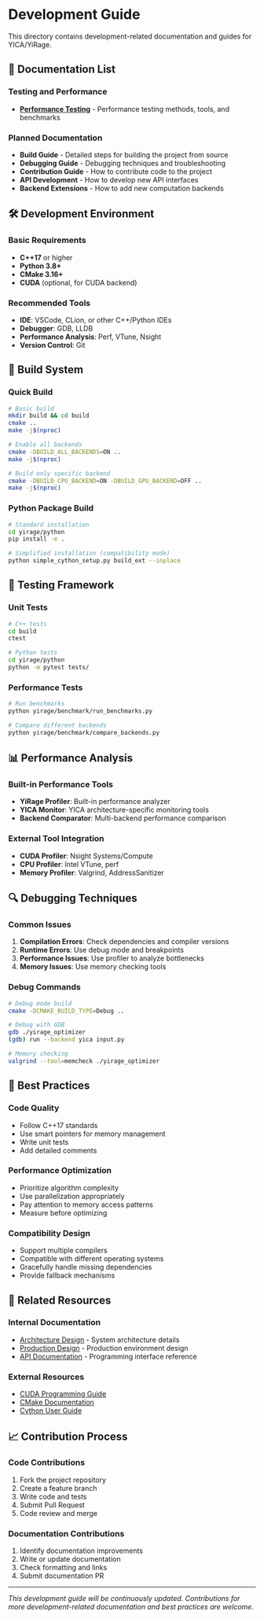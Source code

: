 # Development Guide

This directory contains development-related documentation and guides for YICA/YiRage.

## 📖 Documentation List

### Testing and Performance
- **[Performance Testing](performance-testing.md)** - Performance testing methods, tools, and benchmarks

### Planned Documentation
- **Build Guide** - Detailed steps for building the project from source
- **Debugging Guide** - Debugging techniques and troubleshooting
- **Contribution Guide** - How to contribute code to the project
- **API Development** - How to develop new API interfaces
- **Backend Extensions** - How to add new computation backends

## 🛠️ Development Environment

### Basic Requirements
- **C++17** or higher
- **Python 3.8+**
- **CMake 3.16+**
- **CUDA** (optional, for CUDA backend)

### Recommended Tools
- **IDE**: VSCode, CLion, or other C++/Python IDEs
- **Debugger**: GDB, LLDB
- **Performance Analysis**: Perf, VTune, Nsight
- **Version Control**: Git

## 🔧 Build System

### Quick Build
```bash
# Basic build
mkdir build && cd build
cmake ..
make -j$(nproc)

# Enable all backends
cmake -DBUILD_ALL_BACKENDS=ON ..
make -j$(nproc)

# Build only specific backend
cmake -DBUILD_CPU_BACKEND=ON -DBUILD_GPU_BACKEND=OFF ..
make -j$(nproc)
```

### Python Package Build
```bash
# Standard installation
cd yirage/python
pip install -e .

# Simplified installation (compatibility mode)
python simple_cython_setup.py build_ext --inplace
```

## 🧪 Testing Framework

### Unit Tests
```bash
# C++ tests
cd build
ctest

# Python tests
cd yirage/python
python -m pytest tests/
```

### Performance Tests
```bash
# Run benchmarks
python yirage/benchmark/run_benchmarks.py

# Compare different backends
python yirage/benchmark/compare_backends.py
```

## 📊 Performance Analysis

### Built-in Performance Tools
- **YiRage Profiler**: Built-in performance analyzer
- **YICA Monitor**: YICA architecture-specific monitoring tools
- **Backend Comparator**: Multi-backend performance comparison

### External Tool Integration
- **CUDA Profiler**: Nsight Systems/Compute
- **CPU Profiler**: Intel VTune, perf
- **Memory Profiler**: Valgrind, AddressSanitizer

## 🔍 Debugging Techniques

### Common Issues
1. **Compilation Errors**: Check dependencies and compiler versions
2. **Runtime Errors**: Use debug mode and breakpoints
3. **Performance Issues**: Use profiler to analyze bottlenecks
4. **Memory Issues**: Use memory checking tools

### Debug Commands
```bash
# Debug mode build
cmake -DCMAKE_BUILD_TYPE=Debug ..

# Debug with GDB
gdb ./yirage_optimizer
(gdb) run --backend yica input.py

# Memory checking
valgrind --tool=memcheck ./yirage_optimizer
```

## 🚀 Best Practices

### Code Quality
- Follow C++17 standards
- Use smart pointers for memory management
- Write unit tests
- Add detailed comments

### Performance Optimization
- Prioritize algorithm complexity
- Use parallelization appropriately
- Pay attention to memory access patterns
- Measure before optimizing

### Compatibility Design
- Support multiple compilers
- Compatible with different operating systems
- Gracefully handle missing dependencies
- Provide fallback mechanisms

## 🔗 Related Resources

### Internal Documentation
- [Architecture Design](../architecture/) - System architecture details
- [Production Design](../design/) - Production environment design
- [API Documentation](../api/) - Programming interface reference

### External Resources
- [CUDA Programming Guide](https://docs.nvidia.com/cuda/)
- [CMake Documentation](https://cmake.org/documentation/)
- [Cython User Guide](https://cython.readthedocs.io/)

## 📈 Contribution Process

### Code Contributions
1. Fork the project repository
2. Create a feature branch
3. Write code and tests
4. Submit Pull Request
5. Code review and merge

### Documentation Contributions
1. Identify documentation improvements
2. Write or update documentation
3. Check formatting and links
4. Submit documentation PR

---

*This development guide will be continuously updated. Contributions for more development-related documentation and best practices are welcome.*
